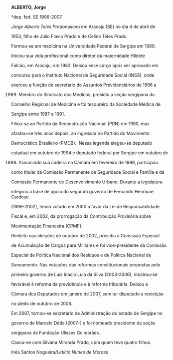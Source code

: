 **ALBERTO, Jorge**



\*dep. fed. SE 1999-2007.



*Jorge Alberto Teles Prado*nasceu em Aracaju (SE) no dia 4 de abril de

1953, filho de Júlio Flávio Prado e de Celina Teles Prado.



Formou-se em medicina na Universidade Federal de Sergipe em 1980.

Iniciou sua vida profissional como diretor da maternidade Hildete

Falcão, em Aracaju, em 1982. Deixou esse cargo após ser aprovado em

concurso para o Instituto Nacional de Seguridade Social (INSS), onde

exerceu a função de secretário de Assuntos Previdenciários de 1986 a

1989. Membro do Sindicato dos Médicos, presidiu a seção sergipana do

Conselho Regional de Medicina e foi tesoureiro da Sociedade Médica de

Sergipe entre 1987 e 1991.



Filiou-se ao Partido da Reconstrução Nacional (PRN) em 1990, mas

afastou-se três anos depois, ao ingressar no Partido do Movimento

Democrático Brasileiro (PMDB).  Nessa legenda elegeu-se deputado

estadual em outubro de 1994 e deputado federal por Sergipe em outubro de

1998. Assumindo sua cadeira na Câmara em fevereiro de 1999, participou

como titular da Comissão Permanente de Seguridade Social e Família e da

Comissão Permanente de Desenvolvimento Urbano. Durante a legislatura

integrou a base de apoio do segundo governo de Fernando Henrique Cardoso

(1999-2002), tendo votado em 2000 a favor da Lei de Responsabilidade

Fiscal e, em 2002, da prorrogação da Contribuição Provisória sobre

Movimentação Financeira (CPMF).



Reeleito nas eleições de outubro de 2002, presidiu a Comissão Especial

de Acumulação de Cargos para Militares e foi vice-presidente da Comissão

Especial de Política Nacional dos Resíduos e de Política Nacional de

Saneamento. Nas votações das reformas constitucionais propostas pelo

primeiro governo de Luís Inácio Lula da Silva (2003-2006), mostrou-se

favorável à reforma da previdência e à reforma tributária. Deixou a

Câmara dos Deputados em janeiro de 2007, sem ter disputado a reeleição

no pleito de outubro de 2006.



Em 2007, tornou-se secretário de Administração do estado de Sergipe no

governo de Marcelo Déda (2007-) e foi nomeado presidente da seção

sergipana da Fundação Ulisses Guimarães.



Casou-se com Silvana Miranda Prado, com quem teve quatro filhos.



Inês Santos Nogueira/*Letícia Nunes de Moraes*



